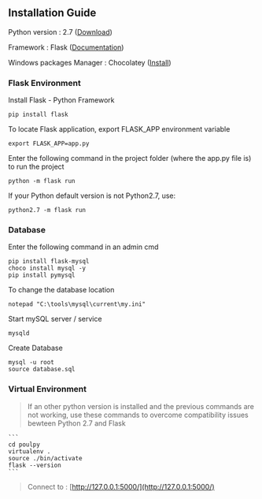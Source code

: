 ## Installation Guide
Python version : 2.7 ([Download](https://www.python.org/downloads/))

Framework  : Flask ([Documentation](http://flask.pocoo.org/docs/1.0/))

Windows packages Manager : Chocolatey ([Install](https://chocolatey.org/docs/installation))

### Flask Environment
Install Flask - Python Framework

    pip install flask

To locate Flask application, export FLASK_APP environment variable

    export FLASK_APP=app.py

Enter the following command in the project folder (where the app.py file is) to run the project

    python -m flask run

If your Python default version is not Python2.7, use:

    python2.7 -m flask run

### Database
Enter the following command in an admin cmd

	pip install flask-mysql
	choco install mysql -y
	pip install pymysql
	
To change the database location

	notepad "C:\tools\mysql\current\my.ini"
	
Start mySQL server / service
	
	mysqld

Create Database
	
	mysql -u root
	source database.sql

### Virtual Environment

> If an other python version is installed and the previous commands are not working, use these commands to overcome compatibility issues bewteen Python 2.7 and Flask

    ```
    cd poulpy
    virtualenv .
    source ./bin/activate
    flask --version
    ```

> Connect to : [http://127.0.0.1:5000/](http://127.0.0.1:5000/)